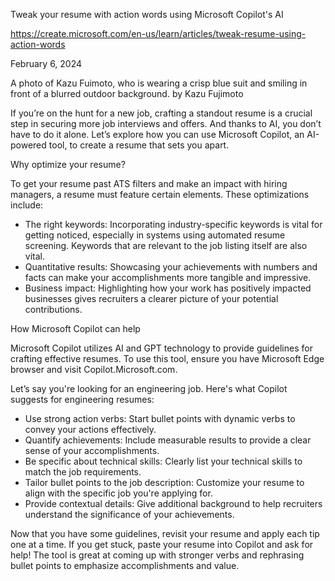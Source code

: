 
Tweak your resume with action words using Microsoft Copilot's AI

https://create.microsoft.com/en-us/learn/articles/tweak-resume-using-action-words

February 6, 2024

A photo of Kazu Fuimoto, who is wearing a crisp blue suit and smiling in front of a blurred outdoor background.
by Kazu Fujimoto

If you’re on the hunt for a new job, crafting a standout resume is a crucial step in securing more job interviews and offers. And thanks to AI, you don’t have to do it alone. Let’s explore how you can use Microsoft Copilot, an AI-powered tool, to create a resume that sets you apart.

Why optimize your resume?

To get your resume past ATS filters and make an impact with hiring managers, a resume must feature certain elements. These optimizations include:

- The right keywords: Incorporating industry-specific keywords is vital for getting noticed, especially in systems using automated resume screening. Keywords that are relevant to the job listing itself are also vital.
- Quantitative results: Showcasing your achievements with numbers and facts can make your accomplishments more tangible and impressive.
- Business impact: Highlighting how your work has positively impacted businesses gives recruiters a clearer picture of your potential contributions.

How Microsoft Copilot can help

Microsoft Copilot utilizes AI and GPT technology to provide guidelines for crafting effective resumes. To use this tool, ensure you have Microsoft Edge browser and visit Copilot.Microsoft.com.

Let’s say you're looking for an engineering job. Here's what Copilot suggests for engineering resumes:

- Use strong action verbs: Start bullet points with dynamic verbs to convey your actions effectively.
- Quantify achievements: Include measurable results to provide a clear sense of your accomplishments.
- Be specific about technical skills: Clearly list your technical skills to match the job requirements.
- Tailor bullet points to the job description: Customize your resume to align with the specific job you're applying for.
- Provide contextual details: Give additional background to help recruiters understand the significance of your achievements.

Now that you have some guidelines, revisit your resume and apply each tip one at a time. If you get stuck, paste your resume into Copilot and ask for help! The tool is great at coming up with stronger verbs and rephrasing bullet points to emphasize accomplishments and value.
